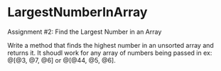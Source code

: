 # LargestNumberInArray

Assignment #2: Find the Largest Number in an Array

Write a method that finds the highest number in an unsorted array and returns it.
It shoudl work for any array of numbers being passed in ex: @[@3, @7, @6] or @[@44, @5, @6].